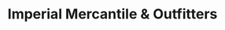 ---
title: "Imperial Mercantile & Outfitters"
url: /mill-spring/imperial-mercantile-and-outfitters/
shop: convenience
---